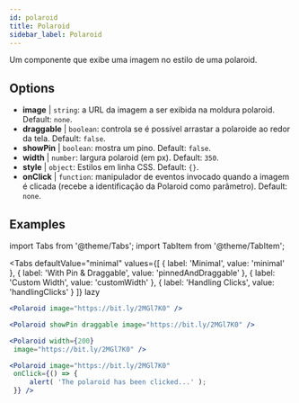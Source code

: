 ```yaml
---
id: polaroid
title: Polaroid
sidebar_label: Polaroid
---
```


Um componente que exibe uma imagem no estilo de uma polaroid.

## Options

* __image__ | `string`: a URL da imagem a ser exibida na moldura polaroid. Default: `none`.
* __draggable__ | `boolean`: controla se é possível arrastar a polaroide ao redor da tela. Default: `false`.
* __showPin__ | `boolean`: mostra um pino. Default: `false`.
* __width__ | `number`: largura polaroid (em px). Default: `350`.
* __style__ | `object`: Estilos em linha CSS. Default: `{}`.
* __onClick__ | `function`: manipulador de eventos invocado quando a imagem é clicada (recebe a identificação da Polaroid como parâmetro). Default: `none`.


## Examples

import Tabs from '@theme/Tabs';
import TabItem from '@theme/TabItem';

<Tabs
    defaultValue="minimal"
    values={[
        { label: 'Minimal', value: 'minimal' },
        { label: 'With Pin & Draggable', value: 'pinnedAndDraggable' },
        { label: 'Custom Width', value: 'customWidth' },
        { label: 'Handling Clicks', value: 'handlingClicks' }
    ]}
    lazy
>

<TabItem value="minimal">

```jsx live
<Polaroid image="https://bit.ly/2MGl7K0" />
```

</TabItem>

<TabItem value="pinnedAndDraggable">

```jsx live
<Polaroid showPin draggable image="https://bit.ly/2MGl7K0" />
```

</TabItem>

<TabItem value="customWidth">

```jsx live
<Polaroid width={200}
 image="https://bit.ly/2MGl7K0" />
```

</TabItem>

<TabItem value="handlingClicks">

```jsx live
<Polaroid image="https://bit.ly/2MGl7K0" 
 onClick={() => {
     alert( 'The polaroid has been clicked...' );
 }} />
```

</TabItem>

</Tabs>
